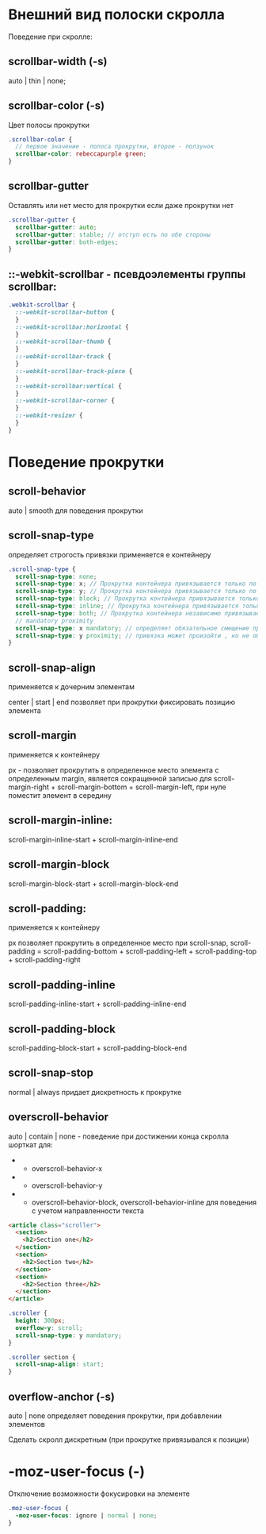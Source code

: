 # Внешний вид полоски скролла

Поведение при скролле:

## scrollbar-width (-s)

auto | thin | none;

## scrollbar-color (-s)

Цвет полосы прокрутки

```scss
.scrollbar-color {
  // первое значение - полоса прокрутки, второе - ползунок
  scrollbar-color: rebeccapurple green;
}
```

## scrollbar-gutter

Оставлять или нет место для прокрутки если даже прокрутки нет

```scss
.scrollbar-gutter {
  scrollbar-gutter: auto;
  scrollbar-gutter: stable; // отступ есть по обе стороны
  scrollbar-gutter: both-edges;
}
```

## ::-webkit-scrollbar - псевдоэлементы группы scrollbar:

```scss
.webkit-scrollbar {
  ::-webkit-scrollbar-button {
  }
  ::-webkit-scrollbar:horizontal {
  }
  ::-webkit-scrollbar-thumb {
  }
  ::-webkit-scrollbar-track {
  }
  ::-webkit-scrollbar-track-piece {
  }
  ::-webkit-scrollbar:vertical {
  }
  ::-webkit-scrollbar-corner {
  }
  ::-webkit-resizer {
  }
}
```

# Поведение прокрутки

## scroll-behavior

auto | smooth для поведения прокрутки

## scroll-snap-type

определяет строгость привязки применяется е контейнеру

```scss
.scroll-snap-type {
  scroll-snap-type: none;
  scroll-snap-type: x; // Прокрутка контейнера привязывается только по горизонтальной оси.
  scroll-snap-type: y; // Прокрутка контейнера привязывается только по вертикальной оси.
  scroll-snap-type: block; // Прокрутка контейнера привязывается только по блоковой оси.
  scroll-snap-type: inline; // Прокрутка контейнера привязывается только по строчной оси
  scroll-snap-type: both; // Прокрутка контейнера независимо привязывается только по обоим осям (потенциально может привязываться к разным элементам на разных осях).
  // mandatory proximity
  scroll-snap-type: x mandatory; // определяет обязательное смещение прокрутки браузера к ближайшей точке привязки
  scroll-snap-type: y proximity; // привязка может произойти , но не обязательно, если точка прокрутки близка к границе
}
```

## scroll-snap-align

применяется к дочерним элементам

center | start | end позволяет при прокрутки фиксировать позицию элемента

## scroll-margin

применяется к контейнеру

px - позволяет прокрутить в определенное место элемента с определенным margin, является сокращенной записью для scroll-margin-right + scroll-margin-bottom + scroll-margin-left, при нуле поместит элемент в середину

## scroll-margin-inline:

scroll-margin-inline-start + scroll-margin-inline-end

## scroll-margin-block

scroll-margin-block-start + scroll-margin-block-end

## scroll-padding:

применяется к контейнеру

px позволяет прокрутить в определенное место при scroll-snap,
scroll-padding = scroll-padding-bottom + scroll-padding-left + scroll-padding-top + scroll-padding-right

## scroll-padding-inline

scroll-padding-inline-start + scroll-padding-inline-end

## scroll-padding-block

scroll-padding-block-start + scroll-padding-block-end

## scroll-snap-stop

normal | always придает дискретность к прокрутке

## overscroll-behavior

auto | contain | none - поведение при достижении конца скролла шорткат для:

- - overscroll-behavior-x
- - overscroll-behavior-y
- - overscroll-behavior-block, overscroll-behavior-inline для поведения с учетом направленности текста

```html
<article class="scroller">
  <section>
    <h2>Section one</h2>
  </section>
  <section>
    <h2>Section two</h2>
  </section>
  <section>
    <h2>Section three</h2>
  </section>
</article>
```

```scss
.scroller {
  height: 300px;
  overflow-y: scroll;
  scroll-snap-type: y mandatory;
}

.scroller section {
  scroll-snap-align: start;
}
```

## overflow-anchor (-s)

auto | none определяет поведения прокрутки, при добавлении элементов

Сделать скролл дискретным (при прокрутке привязывался к позиции)

# -moz-user-focus (-)

Отключение возможности фокусировки на элементе

```scss
.moz-user-focus {
  -moz-user-focus: ignore | normal | none;
}
```
